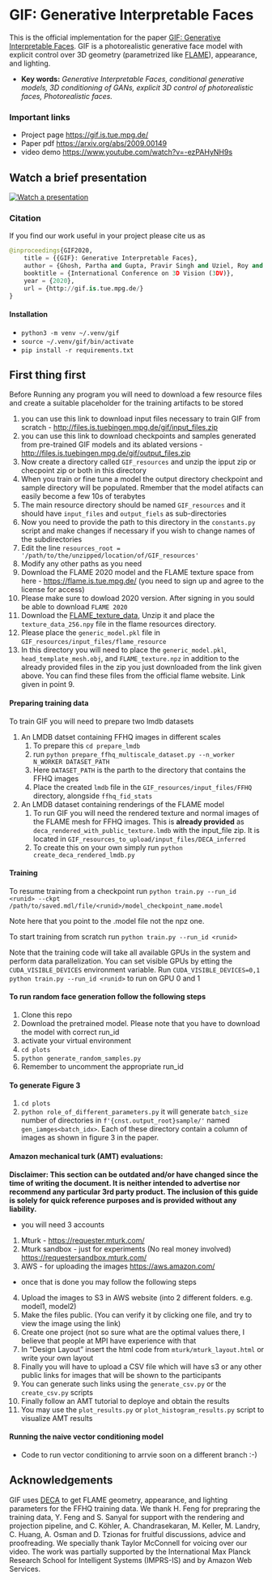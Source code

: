 # GIF: Generative Interpretable Faces
This is the official implementation for the paper [GIF: Generative Interpretable Faces](https://arxiv.org/abs/2009.00149).
GIF is a photorealistic generative face model with explicit control over 3D geometry (parametrized like [FLAME](https://flame.is.tue.mpg.de/)), appearance, and lighting.
* __Key words:__ _Generative Interpretable Faces, conditional generative models, 3D conditioning of GANs, explicit 3D control of photorealistic faces, Photorealistic faces._

### Important links
* Project page https://gif.is.tue.mpg.de/
* Paper pdf https://arxiv.org/abs/2009.00149
* video demo https://www.youtube.com/watch?v=-ezPAHyNH9s

## Watch a brief presentation
[![Watch a presentation](presentation/presentation_vid.png)](https://youtu.be/-ezPAHyNH9s)


### Citation
If you find our work useful in your project please cite us as 
```python
@inproceedings{GIF2020,
    title = {{GIF}: Generative Interpretable Faces},
    author = {Ghosh, Partha and Gupta, Pravir Singh and Uziel, Roy and Ranjan, Anurag and Black, Michael J. and Bolkart, Timo},
    booktitle = {International Conference on 3D Vision (3DV)},
    year = {2020},
    url = {http://gif.is.tue.mpg.de/}
}
```
#### Installation
* `python3 -m venv ~/.venv/gif`
* `source ~/.venv/gif/bin/activate`
* `pip install -r requirements.txt`

## First thing first
Before Running any program you will need to download a few resource files and create a suitable placeholder for the training artifacts to be stored
 1. you can use this link to download input files necessary to train GIF from scratch - http://files.is.tuebingen.mpg.de/gif/input_files.zip
 2. you can use this link to download checkpoints and samples generated from pre-trained GIF models and its ablated versions - http://files.is.tuebingen.mpg.de/gif/output_files.zip
 3. Now create a directory called `GIF_resources` and unzip the ipput zip or checpoint zip or both in this directory
 4. When you train or fine tune a model the output directory checkpoint and sample directory will be populated. Rmember that the model atifacts can easily become a few 10s of terabytes
 5. The main resource directory should be named `GIF_resources` and it should have `input_files` and `output_fiels` as sub-directories
 6. Now you need to provide the path to this directory in the `constants.py` script and make changes if necessary if you wish to change names of the subdirectories
 7. Edit the line `resources_root = '/path/to/the/unzipped/location/of/GIF_resources'`
 8. Modify any other paths as you need
 9. Download the FLAME 2020 model and the FLAME texture space from here - https://flame.is.tue.mpg.de/ (you need to sign up and agree to the license for access)
 10. Please make sure to dowload 2020 version. After signing in you sould be able to download `FLAME 2020`
 11. Download the [FLAME_texture_data](http://files.is.tue.mpg.de/tbolkart/FLAME/FLAME_texture_data.zip), Unzip it and place the `texture_data_256.npy` file in the flame resources directory. 
 11. Please place the `generic_model.pkl` file in `GIF_resources/input_files/flame_resource`
 12. In this directory you will need to place the `generic_model.pkl`, `head_template_mesh.obj`, and `FLAME_texture.npz` in addition to the already provided files in the zip you just downloaded from the link given above. You can find these files from the official flame website. Link given in point 9.

#### Preparing training data
To train GIF you will need to prepare two lmdb datasets
1. An LMDB datset containing FFHQ images in different scales
    1. To prepare this `cd prepare_lmdb`
    2. run `python prepare_ffhq_multiscale_dataset.py --n_worker N_WORKER DATASET_PATH`
    3. Here `DATASET_PATH` is the parth to the directory that contains the FFHQ images
    4. Place the created `lmdb` file in the `GIF_resources/input_files/FFHQ` directory, alongside `ffhq_fid_stats`
2. An LMDB dataset containing renderings of the FLAME model
    1. To run GIF you will need the rendered texture and normal images of the FLAME mesh for FFHQ images. This is **already provided** as `deca_rendered_with_public_texture.lmdb` with the input_file zip. It is located in `GIF_resources_to_upload/input_files/DECA_inferred`
    1. To create this on your own simply run `python create_deca_rendered_lmdb.py`
    
#### Training
To resume training from a checkpoint run
`python train.py --run_id <runid> --ckpt /path/to/saved.mdl/file/<runid>/model_checkpoint_name.model` 

Note here that you point to the .model file not the npz one.

To start training from scratch run 
`python train.py --run_id <runid>`

Note that the training code will take all available GPUs in the system and perform data parallelization. You can set visible GPUs by etting the `CUDA_VISIBLE_DEVICES` environment variable. Run `CUDA_VISIBLE_DEVICES=0,1 python train.py --run_id <runid>` to run on GPU 0 and 1 

#### To run random face generation follow the following steps
1. Clone this repo
2. Download the pretrained model. Please note that you have to download the model with correct run_id 
3. activate your virtual environment
4. `cd plots`
5. `python generate_random_samples.py`
6. Remember to uncomment the appropriate run_id

#### To generate Figure 3
1. `cd plots`
2. `python role_of_different_parameters.py`
it will generate `batch_size` number of directories in `f'{cnst.output_root}sample/'` named `gen_iamges<batch_idx>`. Each of these directory contain a column of images as shown in figure 3 in the paper.

#### Amazon mechanical turk (AMT) evaluations:
__Disclaimer: This section can be outdated and/or have changed since the time of writing the document. It is neither intended to advertise nor recommend any particular 3rd party product. The inclusion of this guide is solely for quick reference purposes and is provided without any liability.__
* you will need 3 accounts
1. Mturk - https://requester.mturk.com/
2. Mturk sandbox - just for experiments (No real money involved) https://requestersandbox.mturk.com/
3. AWS - for uploading the images https://aws.amazon.com/

* once that is done you may follow the following steps
4. Upload the images to S3 in AWS website (into 2 different folders. e.g. model1, model2)
5. Make the files public. (You can verify it by clicking one file, and try to view the image using the link)
6. Create one project (not so sure what are the optimal values there, I believe that people at MPI have experience with that
7. In “Design Layout” insert the html code from `mturk/mturk_layout.html` or write your own layout
8. Finally you will have to upload a CSV file which will have s3 or any other public links for images that will be shown to the participants
9. You can generate such links using the `generate_csv.py` or the `create_csv.py` scripts
10. Finally follow an AMT tutorial to deploye and obtain the results
11. You may use the `plot_results.py` or `plot_histogram_results.py` script to visualize AMT results

#### Running the naive vector conditioning model
* Code to run vector conditioning to arrvie soon on a different branch :-)

## Acknowledgements
GIF uses [DECA](https://github.com/YadiraF/DECA) to get FLAME geometry, appearance, and lighting parameters for the FFHQ training data. We thank H. Feng for prepraring the training data, Y. Feng and S. Sanyal for support with the rendering and projection pipeline, and C. Köhler, A. Chandrasekaran, M. Keller, M. Landry, C. Huang, A. Osman and D. Tzionas for fruitful discussions, advice and proofreading. We specially thank Taylor McConnell for voicing over our video.
The work was partially supported by the International Max Planck Research School for Intelligent Systems (IMPRS-IS) and by Amazon Web Services.
